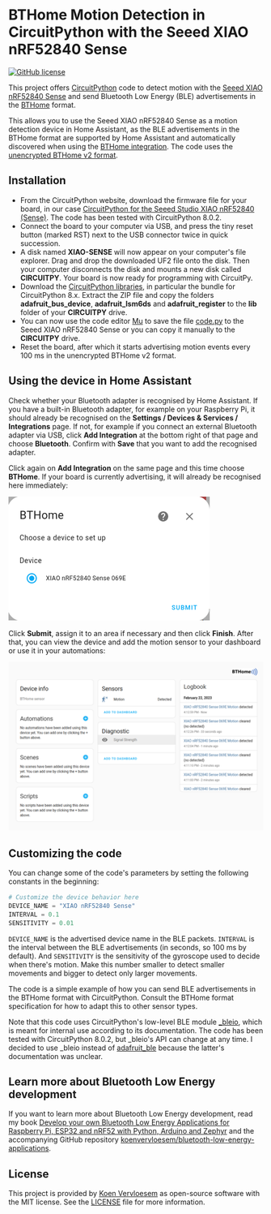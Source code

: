 # BTHome Motion Detection in CircuitPython with the Seeed XIAO nRF52840 Sense

[![GitHub license](https://img.shields.io/github/license/koenvervloesem/BTHome-Motion-Detection-in-CircuitPython.svg)](https://github.com/koenvervloesem/BTHome-Motion-Detection-in-CircuitPython/blob/main/LICENSE)

This project offers [CircuitPython](https://circuitpython.org) code to detect motion with the [Seeed XIAO nRF52840 Sense](https://www.seeedstudio.com/Seeed-XIAO-BLE-Sense-nRF52840-p-5253.html) and send Bluetooth Low Energy (BLE) advertisements in the [BTHome](https://bthome.io/) format.

This allows you to use the Seeed XIAO nRF52840 Sense as a motion detection device in Home Assistant, as the BLE advertisements in the BTHome format are supported by Home Assistant and automatically discovered when using the [BTHome integration](https://www.home-assistant.io/integrations/bthome). The code uses the [unencrypted BTHome v2 format](https://bthome.io/format/).

## Installation

* From the CircuitPython website, download the firmware file for your board, in our case [CircuitPython for the Seeed Studio XIAO nRF52840 (Sense)](https://circuitpython.org/board/Seeed_XIAO_nRF52840_Sense/). The code has been tested with CircuitPython 8.0.2.
* Connect the board to your computer via USB, and press the tiny reset button (marked RST) next to the USB connector twice in quick succession.
* A disk named **XIAO-SENSE** will now appear on your computer's file explorer. Drag and drop the downloaded UF2 file onto the disk. Then your computer disconnects the disk and mounts a new disk called **CIRCUITPY**. Your board is now ready for programming with CircuitPy.
* Download the [CircuitPython libraries](https://circuitpython.org/libraries), in particular the bundle for CircuitPython 8.x. Extract the ZIP file and copy the folders **adafruit\_bus\_device**, **adafruit\_lsm6ds** and **adafruit\_register** to the **lib** folder of your **CIRCUITPY** drive.
* You can now use the code editor [Mu](https://codewith.mu) to save the file [code.py](code.py) to the Seeed XIAO nRF52840 Sense or you can copy it manually to the **CIRCUITPY** drive.
* Reset the board, after which it starts advertising motion events every 100 ms in the unencrypted BTHome v2 format.

## Using the device in Home Assistant

Check whether your Bluetooth adapter is recognised by Home Assistant. If you have a built-in Bluetooth adapter, for example on your Raspberry Pi, it should already be recognised on the **Settings / Devices & Services / Integrations** page. If not, for example if you connect an external Bluetooth adapter via USB, click **Add Integration** at the bottom right of that page and choose **Bluetooth**. Confirm with **Save** that you want to add the recognised adapter.

Click again on **Add Integration** on the same page and this time choose **BTHome**. If your board is currently advertising, it will already be recognised here immediately:

![Add your BTHome motion detection device](bthome-add-device.png)

Click **Submit**, assign it to an area if necessary and then click **Finish**. After that, you can view the device and add the motion sensor to your dashboard or use it in your automations:

![Device information of your BTHome motion detection device](bthome-device-info.png)

## Customizing the code

You can change some of the code's parameters by setting the following constants in the beginning:

```python
# Customize the device behavior here
DEVICE_NAME = "XIAO nRF52840 Sense"
INTERVAL = 0.1
SENSITIVITY = 0.01
```

`DEVICE_NAME` is the advertised device name in the BLE packets. `INTERVAL` is the interval between the BLE advertisements (in seconds, so 100 ms by default). And `SENSITIVITY` is the sensitivity of the gyroscope used to decide when there's motion. Make this number smaller to detect smaller movements and bigger to detect only larger movements.

The code is a simple example of how you can send BLE advertisements in the BTHome format with CircuitPython. Consult the BTHome format specification for how to adapt this to other sensor types.

Note that this code uses CircuitPython's low-level BLE module [\_bleio](https://docs.circuitpython.org/en/latest/shared-bindings/_bleio/index.html), which is meant for internal use according to its documentation. The code has been tested with CircuitPython 8.0.2, but \_bleio's API can change at any time. I decided to use \_bleio instead of [adafruit\_ble](https://circuitpython.readthedocs.io/projects/ble/en/latest/) because the latter's documentation was unclear.

## Learn more about Bluetooth Low Energy development

If you want to learn more about Bluetooth Low Energy development, read my book [Develop your own Bluetooth Low Energy Applications for Raspberry Pi, ESP32 and nRF52 with Python, Arduino and Zephyr](https://koen.vervloesem.eu/books/develop-your-own-bluetooth-low-energy-applications/) and the accompanying GitHub repository [koenvervloesem/bluetooth-low-energy-applications](https://github.com/koenvervloesem/bluetooth-low-energy-applications).

## License

This project is provided by [Koen Vervloesem](mailto:koen@vervloesem.eu) as open-source software with the MIT license. See the [LICENSE](LICENSE) file for more information.
